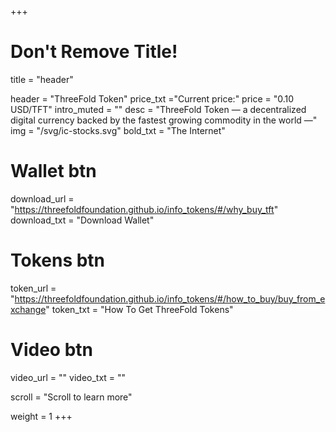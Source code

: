+++
# Don't Remove Title!
title = "header"

header = "ThreeFold Token"
price_txt ="Current price:"
price = "0.10 USD/TFT"
intro_muted = ""
desc = "ThreeFold Token — a decentralized digital currency backed by the fastest growing commodity in the world —"
img = "/svg/ic-stocks.svg"
bold_txt = "The Internet"

# Wallet btn
download_url = "https://threefoldfoundation.github.io/info_tokens/#/why_buy_tft"
download_txt = "Download Wallet"

# Tokens btn
token_url = "https://threefoldfoundation.github.io/info_tokens/#/how_to_buy/buy_from_exchange"
token_txt = "How To Get ThreeFold Tokens"

# Video btn
video_url = ""
video_txt = ""

scroll = "Scroll to learn more"

weight = 1
+++
